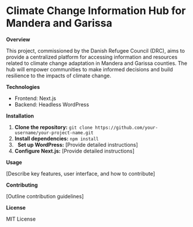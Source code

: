 # Climate Change Information Hub for Mandera and Garissa

**Overview**

This project, commissioned by the Danish Refugee Council (DRC), aims to provide a centralized platform for accessing information and resources related to climate change adaptation in Mandera and Garissa counties. The hub will empower communities to make informed decisions and build resilience to the impacts of climate change.

**Technologies**

* Frontend: Next.js
* Backend: Headless WordPress

**Installation**

1. **Clone the repository:** `git clone https://github.com/your-username/your-project-name.git`
2. **Install dependencies:** `npm install`
3.   
 **Set up WordPress:** [Provide detailed instructions]
4. **Configure Next.js:** [Provide detailed instructions]

**Usage**

[Describe key features, user interface, and how to contribute]

**Contributing**

[Outline contribution guidelines]

**License**

MIT License